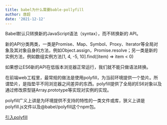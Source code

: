 ```yaml
---
title: babel为什么需要bable-pollyfill
author: 唐超
date: '2021-12-12'
---
```

Babel默认只转换新的JavaScript语法（syntax），而不转换新的 API。

新的API分类两类，一类是Promise、Map、Symbol、Proxy、Iterator等全局对象及其对象自身的方法，例如Object.assign，Promise.resolve；另一类是新的实例方法，例如数组实例方法[1, 4, -5, 10].find((item) => item < 0)

如果想让ES6新的API在低版本浏览器正常运行，我们就不能只做语法转换。

在前端web工程里，最常规的做法是使用polyfill，为当前环境提供一个垫片。所谓垫片，是指垫平不同浏览器之间差异的东西。polyfill提供了全局的ES6对象以及通过修改原型链Array.prototype等实现对实例的实现。

polyfill广义上讲是为环境提供不支持的特性的一类文件或库，狭义上讲是polyfill.js文件以及@babel/polyfill这个npm包。

[引入polyfill](https://www.jiangruitao.com/babel/use-polyfill/)